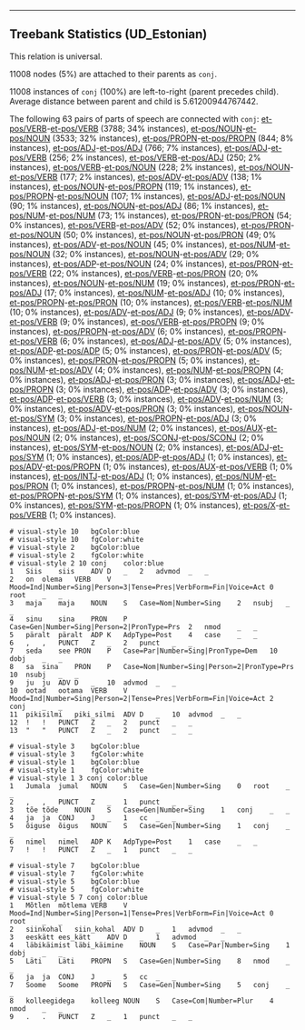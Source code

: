 

--------------------------------------------------------------------------------

## Treebank Statistics (UD_Estonian)

This relation is universal.

11008 nodes (5%) are attached to their parents as `conj`.

11008 instances of `conj` (100%) are left-to-right (parent precedes child).
Average distance between parent and child is 5.61200944767442.

The following 63 pairs of parts of speech are connected with `conj`: [et-pos/VERB]()-[et-pos/VERB]() (3788; 34% instances), [et-pos/NOUN]()-[et-pos/NOUN]() (3533; 32% instances), [et-pos/PROPN]()-[et-pos/PROPN]() (844; 8% instances), [et-pos/ADJ]()-[et-pos/ADJ]() (766; 7% instances), [et-pos/ADJ]()-[et-pos/VERB]() (256; 2% instances), [et-pos/VERB]()-[et-pos/ADJ]() (250; 2% instances), [et-pos/VERB]()-[et-pos/NOUN]() (228; 2% instances), [et-pos/NOUN]()-[et-pos/VERB]() (177; 2% instances), [et-pos/ADV]()-[et-pos/ADV]() (138; 1% instances), [et-pos/NOUN]()-[et-pos/PROPN]() (119; 1% instances), [et-pos/PROPN]()-[et-pos/NOUN]() (107; 1% instances), [et-pos/ADJ]()-[et-pos/NOUN]() (90; 1% instances), [et-pos/NOUN]()-[et-pos/ADJ]() (86; 1% instances), [et-pos/NUM]()-[et-pos/NUM]() (73; 1% instances), [et-pos/PRON]()-[et-pos/PRON]() (54; 0% instances), [et-pos/VERB]()-[et-pos/ADV]() (52; 0% instances), [et-pos/PRON]()-[et-pos/NOUN]() (50; 0% instances), [et-pos/NOUN]()-[et-pos/PRON]() (49; 0% instances), [et-pos/ADV]()-[et-pos/NOUN]() (45; 0% instances), [et-pos/NUM]()-[et-pos/NOUN]() (32; 0% instances), [et-pos/NOUN]()-[et-pos/ADV]() (29; 0% instances), [et-pos/ADP]()-[et-pos/NOUN]() (24; 0% instances), [et-pos/PRON]()-[et-pos/VERB]() (22; 0% instances), [et-pos/VERB]()-[et-pos/PRON]() (20; 0% instances), [et-pos/NOUN]()-[et-pos/NUM]() (19; 0% instances), [et-pos/PRON]()-[et-pos/ADJ]() (17; 0% instances), [et-pos/NUM]()-[et-pos/ADJ]() (10; 0% instances), [et-pos/PROPN]()-[et-pos/PRON]() (10; 0% instances), [et-pos/VERB]()-[et-pos/NUM]() (10; 0% instances), [et-pos/ADV]()-[et-pos/ADJ]() (9; 0% instances), [et-pos/ADV]()-[et-pos/VERB]() (9; 0% instances), [et-pos/VERB]()-[et-pos/PROPN]() (9; 0% instances), [et-pos/PROPN]()-[et-pos/ADV]() (6; 0% instances), [et-pos/PROPN]()-[et-pos/VERB]() (6; 0% instances), [et-pos/ADJ]()-[et-pos/ADV]() (5; 0% instances), [et-pos/ADP]()-[et-pos/ADP]() (5; 0% instances), [et-pos/PRON]()-[et-pos/ADV]() (5; 0% instances), [et-pos/PRON]()-[et-pos/PROPN]() (5; 0% instances), [et-pos/NUM]()-[et-pos/ADV]() (4; 0% instances), [et-pos/NUM]()-[et-pos/PROPN]() (4; 0% instances), [et-pos/ADJ]()-[et-pos/PRON]() (3; 0% instances), [et-pos/ADJ]()-[et-pos/PROPN]() (3; 0% instances), [et-pos/ADP]()-[et-pos/ADV]() (3; 0% instances), [et-pos/ADP]()-[et-pos/VERB]() (3; 0% instances), [et-pos/ADV]()-[et-pos/NUM]() (3; 0% instances), [et-pos/ADV]()-[et-pos/PRON]() (3; 0% instances), [et-pos/NOUN]()-[et-pos/SYM]() (3; 0% instances), [et-pos/PROPN]()-[et-pos/ADJ]() (3; 0% instances), [et-pos/ADJ]()-[et-pos/NUM]() (2; 0% instances), [et-pos/AUX]()-[et-pos/NOUN]() (2; 0% instances), [et-pos/SCONJ]()-[et-pos/SCONJ]() (2; 0% instances), [et-pos/SYM]()-[et-pos/NOUN]() (2; 0% instances), [et-pos/ADJ]()-[et-pos/SYM]() (1; 0% instances), [et-pos/ADP]()-[et-pos/ADJ]() (1; 0% instances), [et-pos/ADV]()-[et-pos/PROPN]() (1; 0% instances), [et-pos/AUX]()-[et-pos/VERB]() (1; 0% instances), [et-pos/INTJ]()-[et-pos/ADJ]() (1; 0% instances), [et-pos/NUM]()-[et-pos/PRON]() (1; 0% instances), [et-pos/PROPN]()-[et-pos/NUM]() (1; 0% instances), [et-pos/PROPN]()-[et-pos/SYM]() (1; 0% instances), [et-pos/SYM]()-[et-pos/ADJ]() (1; 0% instances), [et-pos/SYM]()-[et-pos/PROPN]() (1; 0% instances), [et-pos/X]()-[et-pos/VERB]() (1; 0% instances).


~~~ conllu
# visual-style 10	bgColor:blue
# visual-style 10	fgColor:white
# visual-style 2	bgColor:blue
# visual-style 2	fgColor:white
# visual-style 2 10 conj	color:blue
1	Siis	siis	ADV	D	_	2	advmod	_	_
2	on	olema	VERB	V	Mood=Ind|Number=Sing|Person=3|Tense=Pres|VerbForm=Fin|Voice=Act	0	root	_	_
3	maja	maja	NOUN	S	Case=Nom|Number=Sing	2	nsubj	_	_
4	sinu	sina	PRON	P	Case=Gen|Number=Sing|Person=2|PronType=Prs	2	nmod	_	_
5	päralt	päralt	ADP	K	AdpType=Post	4	case	_	_
6	,	,	PUNCT	Z	_	2	punct	_	_
7	seda	see	PRON	P	Case=Par|Number=Sing|PronType=Dem	10	dobj	_	_
8	sa	sina	PRON	P	Case=Nom|Number=Sing|Person=2|PronType=Prs	10	nsubj	_	_
9	ju	ju	ADV	D	_	10	advmod	_	_
10	ootad	ootama	VERB	V	Mood=Ind|Number=Sing|Person=2|Tense=Pres|VerbForm=Fin|Voice=Act	2	conj	_	_
11	pikisilmi	piki_silmi	ADV	D	_	10	advmod	_	_
12	!	!	PUNCT	Z	_	2	punct	_	_
13	"	"	PUNCT	Z	_	2	punct	_	_

~~~


~~~ conllu
# visual-style 3	bgColor:blue
# visual-style 3	fgColor:white
# visual-style 1	bgColor:blue
# visual-style 1	fgColor:white
# visual-style 1 3 conj	color:blue
1	Jumala	jumal	NOUN	S	Case=Gen|Number=Sing	0	root	_	_
2	,	,	PUNCT	Z	_	1	punct	_	_
3	tõe	tõde	NOUN	S	Case=Gen|Number=Sing	1	conj	_	_
4	ja	ja	CONJ	J	_	1	cc	_	_
5	õiguse	õigus	NOUN	S	Case=Gen|Number=Sing	1	conj	_	_
6	nimel	nimel	ADP	K	AdpType=Post	1	case	_	_
7	!	!	PUNCT	Z	_	1	punct	_	_

~~~


~~~ conllu
# visual-style 7	bgColor:blue
# visual-style 7	fgColor:white
# visual-style 5	bgColor:blue
# visual-style 5	fgColor:white
# visual-style 5 7 conj	color:blue
1	Mõtlen	mõtlema	VERB	V	Mood=Ind|Number=Sing|Person=1|Tense=Pres|VerbForm=Fin|Voice=Act	0	root	_	_
2	siinkohal	siin_kohal	ADV	D	_	1	advmod	_	_
3	eeskätt	ees_kätt	ADV	D	_	1	advmod	_	_
4	läbikäimist	läbi_käimine	NOUN	S	Case=Par|Number=Sing	1	dobj	_	_
5	Läti	Läti	PROPN	S	Case=Gen|Number=Sing	8	nmod	_	_
6	ja	ja	CONJ	J	_	5	cc	_	_
7	Soome	Soome	PROPN	S	Case=Gen|Number=Sing	5	conj	_	_
8	kolleegidega	kolleeg	NOUN	S	Case=Com|Number=Plur	4	nmod	_	_
9	.	.	PUNCT	Z	_	1	punct	_	_

~~~



